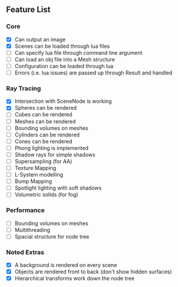 ## Feature List

### Core
- [x] Can output an image
- [x] Scenes can be loaded through lua files
- [ ] Can specify lua file through command line argument
- [ ] Can load an obj file into a Mesh structure
- [ ] Configuration can be loaded through lua
- [ ] Errors (i.e. lua issues) are passed up through Result and handled

### Ray Tracing
- [x] Intersection with SceneNode is working
- [x] Spheres can be rendered
- [ ] Cubes can be rendered
- [ ] Meshes can be rendered
- [ ] Bounding volumes on meshes
- [ ] Cylinders can be rendered
- [ ] Cones can be rendered
- [ ] Phong lighting is implemented
- [ ] Shadow rays for simple shadows
- [ ] Supersampling (for AA)
- [ ] Texture Mapping
- [ ] L-System modelling
- [ ] Bump Mapping
- [ ] Spotlight lighting with soft shadows
- [ ] Volumetric solids (for fog)

### Performance
- [ ] Bounding volumes on meshes
- [ ] Multithreading
- [ ] Spacial structure for node tree

### Noted Extras
- [x] A background is rendered on every scene
- [x] Objects are rendered front to back (don't show hidden surfaces)
- [x] Hierarchical transforms work down the node tree